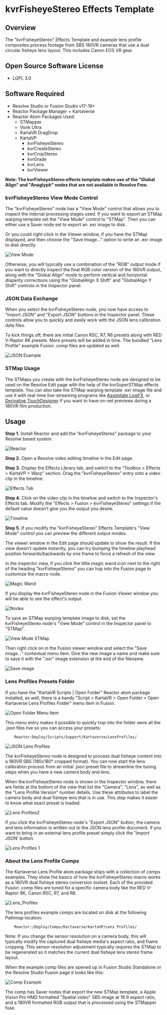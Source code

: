 # kvrFisheyeStereo Effects Template

## Overview

The "kvrFisheyeStereo" Effects Template and example lens profile composites process footage from SBS 180VR cameras that use a dual circular fisheye lens layout. This includes Canon EOS VR gear.

## Open Source Software License

- LGPL 3.0

## Software Required

- Resolve Studio or Fusion Studio v17-19+ 
- Reactor Package Manager + Kartaverse
- Reactor Atom Packages Used:
	- STMapper
	- Vonk Ultra
	- KartaVR DragDrop
	- KartaVP
		- kvrFisheyeStereo
		- kvrCreateStereo
		- kvrCropStereo
		- kvrGrade
		- kvrLens
		- kvrViewer

**Note: The kvrFisheyeStereo effects template makes use of the "Global Align" and "Anaglyph" nodes that are not available in Resolve Free.**

### kvrFisheyeStereo View Mode Control

The "kvrFisheyeStereo" node has a "View Mode" control that allows you to inspect the internal processing stages used. If you want to export an STMap warping template set the "View Mode" control to "STMap". Then you can either use a Saver node set to export an .exr image to disk. 

Or you could right-click in the Viewer window, if you have the STMap displayed, and then choose the "Save Image..." option to write an .exr image to disk directly.


![View Mode](Images/kvrFisheyeStereo_View_Mode.png)

Otherwise, you will typically use a combination of the "RGB" output mode if you want to directly inspect the final RGB color version of the 180VR output, along with the "Global Align" mode to perform vertical and horizontal disparity corrections using the "GlobalAlign X Shift" and "GlobalAlign Y Shift" controls in the Inspector panel.

### JSON Data Exchange

When you select the kvrFisheyeStereo node, you now have access to "Import JSON" and "Export JSON" buttons in the Inspector panel. These controls allow you to quickly and easily work with the JSON lens calibration data files.

To kick things off, there are initial Canon R5C, R7, R6 presets along with RED V-Raptor 8K presets. More presets will be added in time. The bundled "Lens Profile" example Fusion .comp files are updated as well.

![JSON Example](Images/kvrFisheyeStereo_JSON_Example.png)

### STMap Usage

The STMaps you create with the kvrFisheyeStereo node are designed to be used on the Resolve Edit page with the help of the kvrSuperSTMap effects template. You can also take the STMap warping template .exr image file and use it with real-time live-streaming programs like [Assimilate LiveFX](https://www.assimilateinc.com/products/livefx/), or [Derivative TouchDesigner](https://derivative.ca/download) if you want to have on-set previews during a 180VR film production.

## Usage

**Step 1.** Install Reactor and add the "kvrFisheyeStereo" package to your Resolve based system.

![Reactor](Images/kvrFisheyeStereo_Reactor_Package.png)

**Step 2.** Open a Resolve video editing timeline in the Edit page.

**Step 3.** Display the Effects Library tab, and switch to the "Toolbox > Effects > KartaVP > Warp" section. Drag the "kvrFisheyeStereo" entry onto a video clip in the timeline.

![Effects Tab](Images/kvrFisheyeStereo_Effects_Tab.png)

**Step 4.** Click on the video clip in the timeline and switch to the Inspector's Effects tab. Modify the "Effects > Fusion > kvrFisheyeStereo" settings if the default value doesn't give you the output you desire.

![Timeline](Images/kvrFisheyeStereo_Timeline.png)

**Step 5.** 
If you modify the "kvrFisheyeStereo" Effects Template's "View Mode" control you can preview the different output modes.

The viewer window in the Edit page should update to show the result. If the view doesn't update instantly, you can try bumping the timeline playhead position forwards/backwards by one frame to force a refresh of the view.

In the inspector view, if you click the little magic wand icon next to the right of the heading "kvrFisheyeStereo" you can hop into the Fusion page to customize the macro node.

![Magic Wand](Images/kvrFisheyeStereo_Magic_Wand.png)

If you display the kvrFisheyeStereo node in the Fusion Viewer window you will be able to see the effect's output. 

![Nodes](Images/kvrFisheyeStereo_Node_Graph.png)

To save an STMap warping template image to disk, set the kvrFisheyeStereo node's "View Mode" control in the Inspector panel to "STMap".

![View Mode STMap](Images/kvrFisheyeStereo_STMap_Output.png)

Then right click on in the Fusion viewer window and select the "Save image..." contextual menu item. Give the new image a name and make sure to save it with the ".exr" image extension at the end of the filename.

![Save image](Images/kvrFisheyeStereo_Save_Image.png)

### Lens Profiles Presets Folder

If you have the "KartaVR Scripts | Open Folder" Reactor atom package installed, as well, there is a handy "Script > KartaVR > Open Folder > Open Kartaverse Lens Profiles Folder" menu item in Fusion.


![Open Folder Menu Item](Images/kvrFisheyeStereo_KartaVR_Open_Folder_Menu_Item.png)

This menu entry makes it possible to quickly hop into the folder were all the .json files live so you can access your presets:

		Reactor:Deploy/Scripts/Support/Kartaverse/LensProfiles/

![JSON Lens Profiles](Images/kvrFisheyeStereo_JSON_Lens_Profiles.png)

The kvrFisheyeStereo node is designed to process dual fisheye content into a 180VR SBS (180x180° cropped format). You can now start the lens calibration process from an initial .json preset file to streamline the tuning steps when you have a new camera body and lens.

When the kvrFisheyeStereo node is shown in the Inspector window, there are fields at the bottom of the view that list the "Camera", "Lens", as well as the "Lens Profile Version" number details. Use these attributes to label the camera body and dual fisheye lens that is in use. This step makes it easier to know what exact preset is loaded.

![Lens Profiles2](Images/kvrFisheyeStereo_JSON_Lens_Profile_Presets2.png)

If you click the kvrFisheyeStereo node's "Export JSON" button, the camera and lens information is written out to the JSON lens profile document. If you want to bring in an external lens profile preset simply click the "Import JSON' button.

![Lens Profiles 1](Images/kvrFisheyeStereo_JSON_Lens_Profile_Presets1.png)

### About the Lens Profile Comps

The Kartaverse Lens Profile atom package ships with a collection of comps examples. They show the basics of how the kvrFisheyeStereo macro works as a 180VR dual fisheye stereo conversion toolset. Each of the provided Fusion .comp files are tuned for a specific camera body like the RED V-Raptor 8K, Canon R5C, R7, and R6.

![Lens_Profiles](Images/kvrFisheyeStereo_Lens_Profiles_Folder.png)

The lens profiles example comps are located on disk at the following Pathmap location:

		Reactor:/Deploy/Comps/Kartaverse/KartaVP/Lens Profiles/

Note: If you change the sensor resolution on a camera body, this will typically modify the captured dual fisheye media's aspect ratio, and frame cropping. This sensor resolution adjustment typically requires the STMap to be regenerated so it matches the current dual fisheye lens stereo frame layout.

When the example comp files are opened up in Fusion Studio Standalone or the Resolve Studio Fusion page it looks like this:

![Comp Example](Images/kvrFisheyeStereo_Lens_Profiles_Comp.png)

The comp has Saver nodes that export the new STMap template, a Apple Vision Pro HMD formatted "Spatial video" SBS image at 16:9 aspect ratio, and a 180VR formatted RGB output that is processed using the STMapper fuse.

